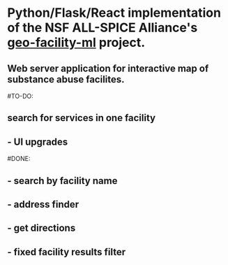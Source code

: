 # Python/Flask/React implementation of the NSF ALL-SPICE Alliance's [geo-facility-ml](https://github.com/NSF-ALL-SPICE-Alliance/geo-facility-ml) project.
## Web server application for interactive map of substance abuse facilites.
#TO-DO:
## search for services in one facility
## - UI upgrades

#DONE:
## - search by facility name
## - address finder
## - get directions
## - fixed facility results filter

